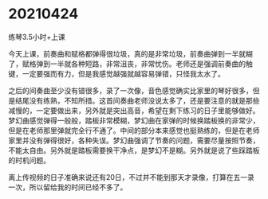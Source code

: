 # 20210424

练琴3.5小时+上课

今天上课，前奏曲和赋格都弹得很垃圾，真的是非常垃圾，前奏曲弹到一半就糊了，赋格弹到一半就各种短路，非常沮丧，非常忧伤。老师还是强调前奏曲的触键，一定要强而有力，但是我感觉越强就越容易弹错，只怪我太水了。

之后的间奏曲至少没有错很多，录了一次像，音色感觉确实比家里的琴好很多，但是结尾没有练熟，不知所措。这首间奏曲老师没说太多了，还是要注意的就是那些减慢的，一定要做出来，另外就是突出高音，希望在剩下练习的日子里能够做好。梦幻曲感觉弹得一般般，踏板非常模糊，梦幻曲在家弹的时候换踏板换的非常少，但是在老师那里弹就完全行不通了。中间的部分本来感觉也挺熟练的，但是在老师家里并没有弹得很好，各种失误。梦幻曲强调了节奏的问题，需要尽量按照节奏，不能太自由。另外就是踏板需要换干净点，是梦幻不是糊。另外就是说了些踩踏板的时机问题。

离上传视频的日子准确来说还有20日，不过并不能到那天才录像，打算在五一录一次，所以留给我的时间已经不多了。
